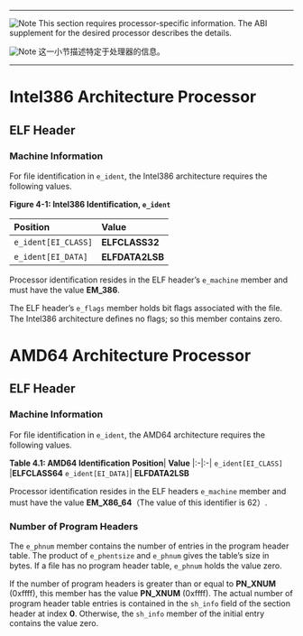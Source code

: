 ***
![Note](http://www.sco.com/developers/gabi/latest/warning.gif) This section requires processor-specific information. The ABI supplement for the desired processor describes the details.

![Note](http://www.sco.com/developers/gabi/latest/warning.gif) 这一小节描述特定于处理器的信息。
***

# Intel386 Architecture Processor 
## ELF Header
### Machine Information

For ﬁle identiﬁcation in `e_ident`, the Intel386 architecture requires the following values.

**Figure 4-1:  Intel386 Identiﬁcation, `e_ident`**

**Position**|  **Value**
|:-|:-|
`e_ident[EI_CLASS]` |**ELFCLASS32**
`e_ident[EI_DATA]`| **ELFDATA2LSB**

Processor identiﬁcation resides in the ELF header’s `e_machine` member and must have the value **EM_386**.

The ELF header’s `e_flags` member holds bit ﬂags associated with the ﬁle.  The Intel386 architecture deﬁnes no ﬂags; so this member contains zero.

# AMD64 Architecture Processor
## ELF Header
### Machine Information

For ﬁle identiﬁcation in `e_ident`, the AMD64 architecture requires the following values.

**Table 4.1: AMD64 Identiﬁcation**
**Position**|  **Value**
|:-|:-|
`e_ident[EI_CLASS]` |**ELFCLASS64**
`e_ident[EI_DATA]`| **ELFDATA2LSB**

Processor identiﬁcation resides in the ELF headers `e_machine` member and must have the value **EM_X86_64**（The value of this identiﬁer is 62）. 

### Number of Program Headers

The `e_phnum` member contains the number of entries in the program header table. The product of `e_phentsize` and `e_phnum` gives the table’s size in bytes. If a ﬁle has no program header table, `e_phnum` holds the value zero.

If the number of program headers is greater than or equal to **PN_XNUM** (0xffff), this member has the value **PN_XNUM** (0xffff). The actual number of program header table entries is contained in the `sh_info` ﬁeld of the section header at index **0**. Otherwise, the `sh_info` member of the initial entry contains the value zero.



